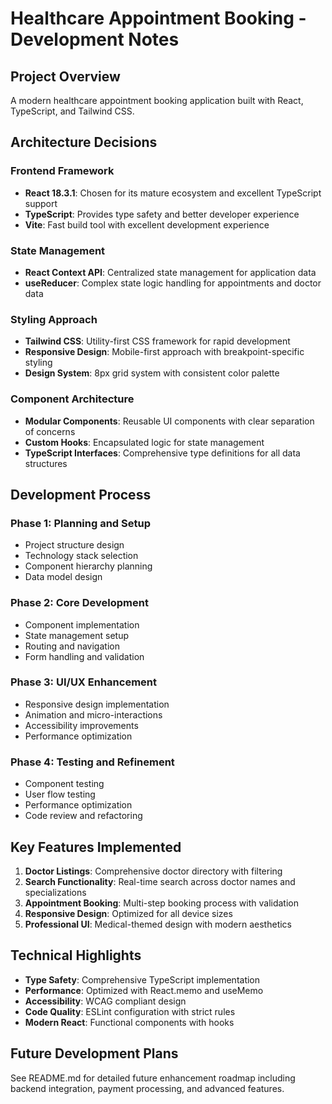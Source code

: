 # Healthcare Appointment Booking - Development Notes

## Project Overview
A modern healthcare appointment booking application built with React, TypeScript, and Tailwind CSS.

## Architecture Decisions

### Frontend Framework
- **React 18.3.1**: Chosen for its mature ecosystem and excellent TypeScript support
- **TypeScript**: Provides type safety and better developer experience
- **Vite**: Fast build tool with excellent development experience

### State Management
- **React Context API**: Centralized state management for application data
- **useReducer**: Complex state logic handling for appointments and doctor data

### Styling Approach
- **Tailwind CSS**: Utility-first CSS framework for rapid development
- **Responsive Design**: Mobile-first approach with breakpoint-specific styling
- **Design System**: 8px grid system with consistent color palette

### Component Architecture
- **Modular Components**: Reusable UI components with clear separation of concerns
- **Custom Hooks**: Encapsulated logic for state management
- **TypeScript Interfaces**: Comprehensive type definitions for all data structures

## Development Process

### Phase 1: Planning and Setup
- Project structure design
- Technology stack selection
- Component hierarchy planning
- Data model design

### Phase 2: Core Development
- Component implementation
- State management setup
- Routing and navigation
- Form handling and validation

### Phase 3: UI/UX Enhancement
- Responsive design implementation
- Animation and micro-interactions
- Accessibility improvements
- Performance optimization

### Phase 4: Testing and Refinement
- Component testing
- User flow testing
- Performance optimization
- Code review and refactoring

## Key Features Implemented

1. **Doctor Listings**: Comprehensive doctor directory with filtering
2. **Search Functionality**: Real-time search across doctor names and specializations
3. **Appointment Booking**: Multi-step booking process with validation
4. **Responsive Design**: Optimized for all device sizes
5. **Professional UI**: Medical-themed design with modern aesthetics

## Technical Highlights

- **Type Safety**: Comprehensive TypeScript implementation
- **Performance**: Optimized with React.memo and useMemo
- **Accessibility**: WCAG compliant design
- **Code Quality**: ESLint configuration with strict rules
- **Modern React**: Functional components with hooks

## Future Development Plans

See README.md for detailed future enhancement roadmap including backend integration, payment processing, and advanced features.